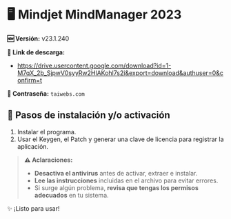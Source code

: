 # 🖥️ Mindjet MindManager 2023
**🆕 Versión:** v23.1.240

**🔗 Link de descarga:** 
- https://drive.usercontent.google.com/download?id=1-M7qX_2b_SjpwV0syyRw2HlAKohl7s2i&export=download&authuser=0&confirm=t

**🔐 Contraseña:** `taiwebs.com`

## 🚀 Pasos de instalación y/o activación
1.  Instalar el programa.
2.  Usar el Keygen, el Patch y generar una clave de licencia para registrar la aplicación.

> **⚠️ Aclaraciones:**  
> - **Desactiva el antivirus** antes de activar, extraer e instalar.  
> - **Lee las instrucciones** incluidas en el archivo para evitar errores.  
> - Si surge algún problema, **revisa que tengas los permisos adecuados** en tu sistema.  

✨ ¡Listo para usar!  
